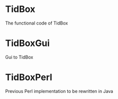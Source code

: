TidBox
======
The functional code of TidBox

TidBoxGui
=========
Gui to TidBox

TidBoxPerl
==========
Previous Perl implementation to be rewritten in Java
